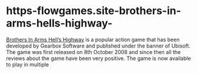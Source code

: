 # https-flowgames.site-brothers-in-arms-hells-highway-
[Brothers In Arms Hell’s Highway](https://flowgames.site/brothers-in-arms-hells-highway/) is a popular action game that has been developed by Gearbox Software and published under the banner of Ubisoft. The game was first released on 8th October 2008 and since then all the reviews about the game have been very positive. The game is now available to play in multiple 
